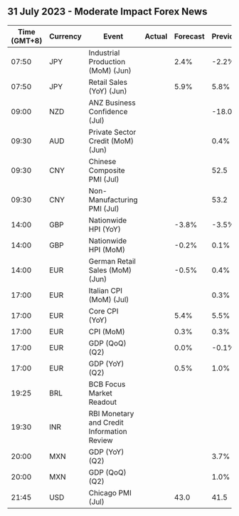 ## 31 July 2023 - Moderate Impact Forex News

| Time (GMT+8) | Currency | Event | Actual | Forecast | Previous |
|------|----------|-------|--------|----------|----------|
| 07:50 | JPY | Industrial Production (MoM) (Jun) |  | 2.4% | -2.2% |
| 07:50 | JPY | Retail Sales (YoY) (Jun) |  | 5.9% | 5.8% |
| 09:00 | NZD | ANZ Business Confidence (Jul) |  |  | -18.0 |
| 09:30 | AUD | Private Sector Credit (MoM) (Jun) |  |  | 0.4% |
| 09:30 | CNY | Chinese Composite PMI (Jul) |  |  | 52.5 |
| 09:30 | CNY | Non-Manufacturing PMI (Jul) |  |  | 53.2 |
| 14:00 | GBP | Nationwide HPI (YoY) |  | -3.8% | -3.5% |
| 14:00 | GBP | Nationwide HPI (MoM) |  | -0.2% | 0.1% |
| 14:00 | EUR | German Retail Sales (MoM) (Jun) |  | -0.5% | 0.4% |
| 17:00 | EUR | Italian CPI (MoM) (Jul) |  |  | 0.3% |
| 17:00 | EUR | Core CPI (YoY) |  | 5.4% | 5.5% |
| 17:00 | EUR | CPI (MoM) |  | 0.3% | 0.3% |
| 17:00 | EUR | GDP (QoQ) (Q2) |  | 0.0% | -0.1% |
| 17:00 | EUR | GDP (YoY) (Q2) |  | 0.5% | 1.0% |
| 19:25 | BRL | BCB Focus Market Readout |  |  |  |
| 19:30 | INR | RBI Monetary and Credit Information Review |  |  |  |
| 20:00 | MXN | GDP (YoY) (Q2) |  |  | 3.7% |
| 20:00 | MXN | GDP (QoQ) (Q2) |  |  | 1.0% |
| 21:45 | USD | Chicago PMI (Jul) |  | 43.0 | 41.5 |
